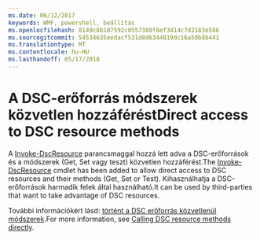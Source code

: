 ```yaml
---
ms.date: 06/12/2017
keywords: WMF, powershell, beállítás
ms.openlocfilehash: 8149c8b107592c0557389f8ef3414c7d2183e586
ms.sourcegitcommit: 54534635eedacf531d8d6344019dc16a50b8b441
ms.translationtype: MT
ms.contentlocale: hu-HU
ms.lasthandoff: 05/17/2018
---
```

# <a name="direct-access-to-dsc-resource-methods"></a><span data-ttu-id="8f4ea-102">A DSC-erőforrás módszerek közvetlen hozzáférést</span><span class="sxs-lookup"><span data-stu-id="8f4ea-102">Direct access to DSC resource methods</span></span>


<span data-ttu-id="8f4ea-103">A [Invoke-DscResource](https://technet.microsoft.com/library/mt517869.aspx) parancsmaggal hozzá lett adva a DSC-erőforrások és a módszerek (Get, Set vagy teszt) közvetlen hozzáférést.</span><span class="sxs-lookup"><span data-stu-id="8f4ea-103">The [Invoke-DscResource](https://technet.microsoft.com/library/mt517869.aspx) cmdlet has been added to allow direct access to DSC resources and their methods (Get, Set or Test).</span></span> <span data-ttu-id="8f4ea-104">Kihasználhatja a DSC-erőforrások harmadik felek által használható.</span><span class="sxs-lookup"><span data-stu-id="8f4ea-104">It can be used by third-parties that want to take advantage of DSC resources.</span></span>

<span data-ttu-id="8f4ea-105">További információkért lásd: [történt a DSC erőforrás közvetlenül módszerek](https://msdn.microsoft.com/powershell/dsc/directcallresource).</span><span class="sxs-lookup"><span data-stu-id="8f4ea-105">For more information, see [Calling DSC resource methods directly](https://msdn.microsoft.com/powershell/dsc/directcallresource).</span></span>
